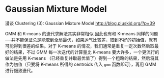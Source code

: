 #  Gaussian Mixture Model

 漫谈 Clustering (3): Gaussian Mixture Model http://blog.pluskid.org/?p=39

GMM 和 K-means 的迭代求解法其实非常相似.因此也有和 K-means 同样的问题──并不能保证总是能取到全局最优，如果运气比较差，取到不好的初始值，就有可能得到很差的结果。对于 K-means 的情况，我们通常是重复一定次数然后取最好的结果，不过 GMM 每一次迭代的计算量比 K-means 要大许多，一个更流行的做法是先用 K-means （已经重复并取最优值了）得到一个粗略的结果，然后将其作为初值（只要将 K-means 所得的 centroids 传入 `gmm` 函数即可），再用 GMM 进行细致迭代。